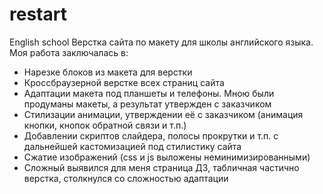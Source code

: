 # restart
English school
Верстка сайта по макету для школы английского языка. Моя работа заключалась в:
- Нарезке блоков из макета для верстки
- Кроссбраузерной верстке всех страниц сайта
- Адаптации макета под планшеты и телефоны. Мною были продуманы макеты, а результат утвержден с заказчиком
- Стилизации анимации, утверждении её с заказчиком (анимация кнопки, кнопок обратной связи и т.п.)
- Добавлении скриптов слайдера, полосы прокрутки и т.п. с дальнейшей кастомизацией под стилистику сайта
- Сжатие изображений (сss и js выложены неминимизированными)
- Сложный выявился для меня страница ДЗ, табличная частично верстка, столкнулся со сложностью адаптации
